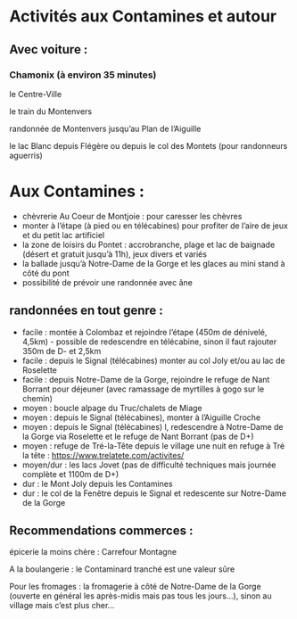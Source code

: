 # Activités aux Contamines et autour

## Avec voiture : 
### Chamonix (à environ 35 minutes) 
le Centre-Ville 

le train du Montenvers 

randonnée de Montenvers jusqu’au Plan de l’Aiguille 

le lac Blanc depuis Flégère ou depuis le col des Montets (pour randonneurs aguerris)

# Aux Contamines : 
- chèvrerie Au Coeur de Montjoie : pour caresser les chèvres
- monter à l’étape (à pied ou en télécabines) pour profiter de l’aire de jeux et du petit lac artificiel
- la zone de loisirs du Pontet : accrobranche, plage et lac de baignade (désert et gratuit jusqu’à 11h), jeux divers et variés
- la ballade jusqu’à Notre-Dame de la Gorge et les glaces au mini stand à côté du pont
- possibilité de prévoir une randonnée avec âne
## randonnées en tout genre : 
- facile : montée à Colombaz et rejoindre l’étape (450m de dénivelé, 4,5km) - possible de redescendre en télécabine, sinon il faut rajouter 350m de D- et 2,5km
- facile : depuis le Signal (télécabines) monter au col Joly et/ou au lac de Roselette
- facile : depuis Notre-Dame de la Gorge, rejoindre le refuge de Nant Borrant pour déjeuner (avec ramassage de myrtilles à gogo sur le chemin)
- moyen : boucle alpage du Truc/chalets de Miage
- moyen : depuis le Signal (télécabines), monter à l’Aiguille Croche
- moyen : depuis le Signal (télécabines) l, redescendre à Notre-Dame de la Gorge via Roselette et le refuge de Nant Borrant (pas de D+)
- moyen : refuge de Tré-la-Tête depuis le village
une nuit en refuge à Tré la tête : https://www.trelatete.com/activites/
- moyen/dur : les lacs Jovet (pas de difficulté techniques mais journée complète et 1100m de D+)
- dur : le Mont Joly depuis les Contamines
- dur : le col de la Fenêtre depuis le Signal et redescente sur Notre-Dame de la Gorge

## Recommendations commerces : 
épicerie la moins chère : Carrefour Montagne

A la boulangerie : le Contaminard tranché est une valeur sûre

Pour les fromages : la fromagerie à côté de Notre-Dame de la Gorge (ouverte en général les après-midis mais pas tous les jours…), sinon au village mais c’est plus cher…
